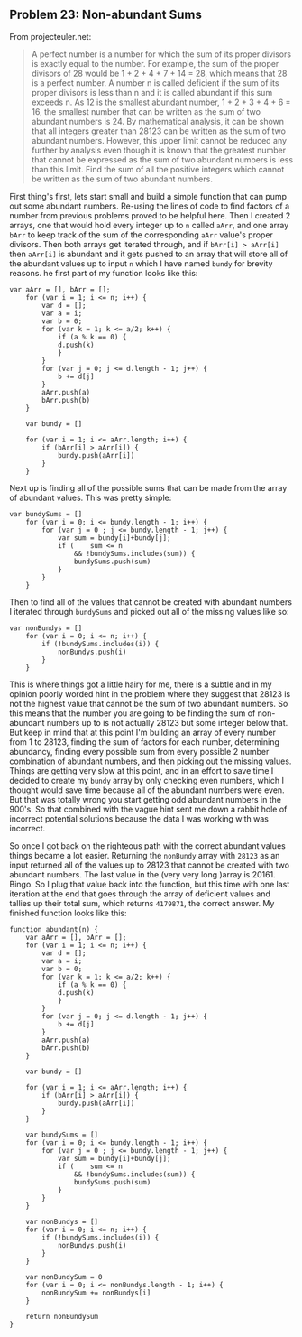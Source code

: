 ## Problem 23: Non-abundant Sums
From projecteuler.net:
>A perfect number is a number for which the sum of its proper divisors is exactly equal to the number. For example, the sum of the proper divisors of 28 would be 1 + 2 + 4 + 7 + 14 = 28, which means that 28 is a perfect number.
A number n is called deficient if the sum of its proper divisors is less than n and it is called abundant if this sum exceeds n.
As 12 is the smallest abundant number, 1 + 2 + 3 + 4 + 6 = 16, the smallest number that can be written as the sum of two abundant numbers is 24. By mathematical analysis, it can be shown that all integers greater than 28123 can be written as the sum of two abundant numbers. However, this upper limit cannot be reduced any further by analysis even though it is known that the greatest number that cannot be expressed as the sum of two abundant numbers is less than this limit.
Find the sum of all the positive integers which cannot be written as the sum of two abundant numbers.

First thing's first, lets start small and build a simple function that can pump out some abundant numbers. Re-using the lines of code to find factors of a number from previous problems proved to be helpful here. Then I created 2 arrays, one that would hold every integer up to `n` called `aArr`, and one array `bArr` to keep track of the sum of the corresponding `aArr` value's proper divisors. Then both arrays get iterated through, and if `bArr[i] > aArr[i]` then `aArr[i]` is abundant and it gets pushed to an array that will store all of the abundant values up to input `n` which I have named `bundy` for brevity reasons. he first part of my function looks like this: 
```
var aArr = [], bArr = [];
    for (var i = 1; i <= n; i++) {
        var d = [];
        var a = i;
        var b = 0;
        for (var k = 1; k <= a/2; k++) {
            if (a % k == 0) {
            d.push(k)
            }
        }
        for (var j = 0; j <= d.length - 1; j++) {
            b += d[j]
        }
        aArr.push(a)
        bArr.push(b)
    }

    var bundy = []

    for (var i = 1; i <= aArr.length; i++) {
        if (bArr[i] > aArr[i]) {
            bundy.push(aArr[i])
        }
    }
```

Next up is finding all of the possible sums that can be made from the array of abundant values. This was pretty simple: 
```
var bundySums = []
    for (var i = 0; i <= bundy.length - 1; i++) {
        for (var j = 0 ; j <= bundy.length - 1; j++) {
            var sum = bundy[i]+bundy[j];
            if (    sum <= n
                && !bundySums.includes(sum)) {
                bundySums.push(sum)
            }
        }
    }
```

Then to find all of the values that cannot be created with abundant numbers I iterated through `bundySums` and picked out all of the missing values like so: 
```
var nonBundys = []
    for (var i = 0; i <= n; i++) {
        if (!bundySums.includes(i)) {
            nonBundys.push(i)
        }
    }
```

This is where things got a little hairy for me, there is a subtle and in my opinion poorly worded hint in the problem where they suggest that 28123 is not the highest value that cannot be the sum of two abundant numbers. So this means that the number you are going to be finding the sum of non-abundant numbers up to is not actually 28123 but some integer below that. But keep in mind that at this point I'm building an array of every number from 1 to 28123, finding the sum of factors for each number, determining abundancy, finding every possible sum from every possible 2 number combination of abundant numbers, and then picking out the missing values. Things are getting very slow at this point, and in an effort to save time I decided to create my `bundy` array by only checking even numbers, which I thought would save time because all of the abundant numbers were even. But that was totally wrong you start getting odd abundant numbers in the 900's. So that combined with the vague hint sent me down a rabbit hole of incorrect potential solutions because the data I was working with was incorrect. 

So once I got back on the righteous path with the correct abundant values things became a lot easier. Returning the `nonBundy` array with `28123` as an input returned all of the values up to 28123 that cannot be created with two abundant numbers. The last value in the (very very long )array is 20161. Bingo. So I plug that value back into the function, but this time with one last iteration at the end that goes through the array of deficient values and tallies up their total sum, which returns `4179871`, the correct answer. My finished function looks like this:

```
function abundant(n) {
    var aArr = [], bArr = [];
    for (var i = 1; i <= n; i++) {
        var d = [];
        var a = i;
        var b = 0;
        for (var k = 1; k <= a/2; k++) {
            if (a % k == 0) {
            d.push(k)
            }
        }
        for (var j = 0; j <= d.length - 1; j++) {
            b += d[j]
        }
        aArr.push(a)
        bArr.push(b)
    }

    var bundy = []

    for (var i = 1; i <= aArr.length; i++) {
        if (bArr[i] > aArr[i]) {
            bundy.push(aArr[i])
        }
    }

    var bundySums = []
    for (var i = 0; i <= bundy.length - 1; i++) {
        for (var j = 0 ; j <= bundy.length - 1; j++) {
            var sum = bundy[i]+bundy[j];
            if (    sum <= n
                && !bundySums.includes(sum)) {
                bundySums.push(sum)
            }
        }
    }

    var nonBundys = []
    for (var i = 0; i <= n; i++) {
        if (!bundySums.includes(i)) {
            nonBundys.push(i)
        }
    }

    var nonBundySum = 0
    for (var i = 0; i <= nonBundys.length - 1; i++) {
        nonBundySum += nonBundys[i]
    }

    return nonBundySum
} 
```